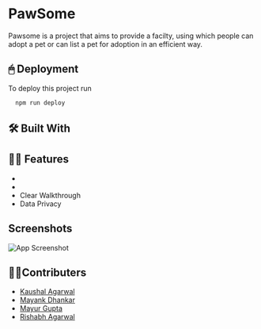 
# PawSome

Pawsome is a project that aims to provide a facilty, using which people can adopt a pet or can list a pet for adoption in an efficient way.


## 🖱 Deployment

To deploy this project run

```bash
  npm run deploy
```
## 🛠 Built With
## 💪🏻 Features

- 
- 
- Clear Walkthrough
- Data Privacy

## Screenshots

![App Screenshot](https://via.placeholder.com/468x300?text=App+Screenshot+Here)


## 👨‍💻Contributers

- [Kaushal Agarwal]()
- [Mayank Dhankar]()
- [Mayur Gupta]()
- [Rishabh Agarwal]()
